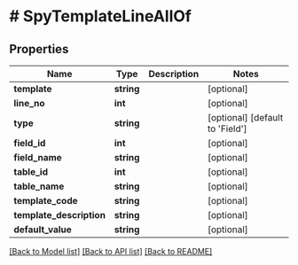 # # SpyTemplateLineAllOf

## Properties

Name | Type | Description | Notes
------------ | ------------- | ------------- | -------------
**template** | **string** |  | [optional]
**line_no** | **int** |  | [optional]
**type** | **string** |  | [optional] [default to 'Field']
**field_id** | **int** |  | [optional]
**field_name** | **string** |  | [optional]
**table_id** | **int** |  | [optional]
**table_name** | **string** |  | [optional]
**template_code** | **string** |  | [optional]
**template_description** | **string** |  | [optional]
**default_value** | **string** |  | [optional]

[[Back to Model list]](../../README.md#models) [[Back to API list]](../../README.md#endpoints) [[Back to README]](../../README.md)
